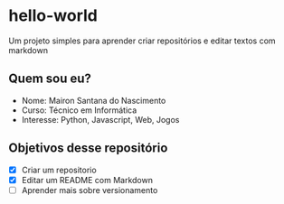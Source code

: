 # hello-world
Um projeto simples para aprender criar repositórios e editar textos com markdown

## Quem sou eu?
- Nome: Mairon Santana do Nascimento
- Curso: Técnico em Informática
- Interesse: Python, Javascript, Web, Jogos

## Objetivos desse repositório
- [x] Criar um repositorio
- [x] Editar um README com Markdown
- [ ] Aprender mais sobre versionamento
